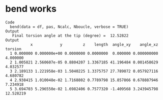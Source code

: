 # bend works

    Code
      bend(data = df, pas, Ncalc, Nboucle, verbose = TRUE)
    Output
       Final torsion angle at the tip (degree) =  12.52822
    Output
               x            y         z    length  angle_xy    angle_xz   torsion
      1 0.000000 0.000000e+00 0.0000000 0.0000000  0.000000 0.000000000  4.000000
      2 1.005821 2.560607e-05 0.8804207 1.3367185 41.196484 0.001458629  4.032577
      3 2.189133 1.221958e-03 1.5040225 1.3375757 27.789072 0.057927116  4.680782
      4 2.938415 1.010048e-02 1.7168802 0.7789798 15.857866 0.678887946  7.234918
      5 3.694703 5.296550e-02 1.6982406 0.7577320 -1.409568 3.243945798 12.528219


